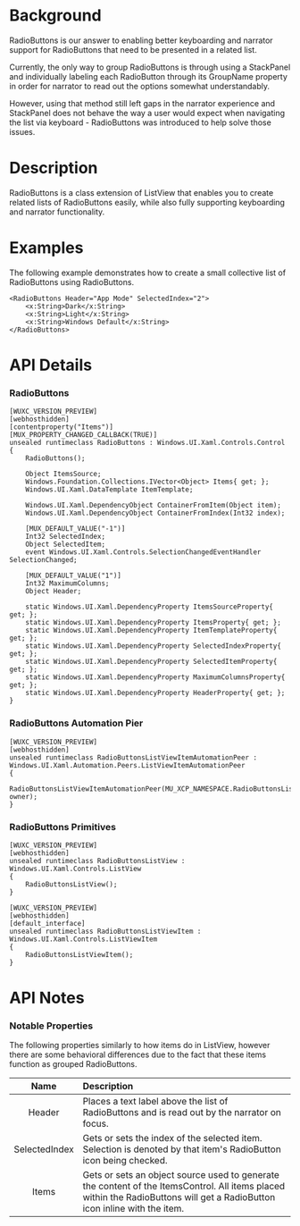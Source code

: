 # Background

RadioButtons is our answer to enabling better keyboarding and narrator support for RadioButtons that need to be presented in a related list.

Currently, the only way to group RadioButtons is through using a StackPanel and individually labeling each RadioButton through its GroupName property in order for narrator to read out the options somewhat understandably.

However, using that method still left gaps in the narrator experience and StackPanel does not behave the way a user would expect when navigating the list via keyboard - RadioButtons was introduced to help solve those issues.

# Description

RadioButtons is a class extension of ListView that enables you to create related lists of RadioButtons easily, while also fully supporting keyboarding and narrator functionality.

# Examples

The following example demonstrates how to create a small collective list of RadioButtons using RadioButtons.

```xaml
<RadioButtons Header="App Mode" SelectedIndex="2">
    <x:String>Dark</x:String>
    <x:String>Light</x:String>
    <x:String>Windows Default</x:String>         
</RadioButtons>
```

# API Details

### RadioButtons

```
[WUXC_VERSION_PREVIEW]
[webhosthidden]
[contentproperty("Items")]
[MUX_PROPERTY_CHANGED_CALLBACK(TRUE)]
unsealed runtimeclass RadioButtons : Windows.UI.Xaml.Controls.Control
{
    RadioButtons();

    Object ItemsSource;
    Windows.Foundation.Collections.IVector<Object> Items{ get; };
    Windows.UI.Xaml.DataTemplate ItemTemplate;

    Windows.UI.Xaml.DependencyObject ContainerFromItem(Object item);
    Windows.UI.Xaml.DependencyObject ContainerFromIndex(Int32 index);

    [MUX_DEFAULT_VALUE("-1")]
    Int32 SelectedIndex;
    Object SelectedItem;
    event Windows.UI.Xaml.Controls.SelectionChangedEventHandler SelectionChanged;

    [MUX_DEFAULT_VALUE("1")]
    Int32 MaximumColumns;
    Object Header;

    static Windows.UI.Xaml.DependencyProperty ItemsSourceProperty{ get; };
    static Windows.UI.Xaml.DependencyProperty ItemsProperty{ get; };
    static Windows.UI.Xaml.DependencyProperty ItemTemplateProperty{ get; };
    static Windows.UI.Xaml.DependencyProperty SelectedIndexProperty{ get; };
    static Windows.UI.Xaml.DependencyProperty SelectedItemProperty{ get; };
    static Windows.UI.Xaml.DependencyProperty MaximumColumnsProperty{ get; };
    static Windows.UI.Xaml.DependencyProperty HeaderProperty{ get; };
}
```

### RadioButtons Automation Pier

```
[WUXC_VERSION_PREVIEW]
[webhosthidden]
unsealed runtimeclass RadioButtonsListViewItemAutomationPeer : Windows.UI.Xaml.Automation.Peers.ListViewItemAutomationPeer
{
    RadioButtonsListViewItemAutomationPeer(MU_XCP_NAMESPACE.RadioButtonsListViewItem owner);
}
```

### RadioButtons Primitives

```
[WUXC_VERSION_PREVIEW]
[webhosthidden]
unsealed runtimeclass RadioButtonsListView : Windows.UI.Xaml.Controls.ListView
{
    RadioButtonsListView();
}

[WUXC_VERSION_PREVIEW]
[webhosthidden]
[default_interface]
unsealed runtimeclass RadioButtonsListViewItem : Windows.UI.Xaml.Controls.ListViewItem
{
    RadioButtonsListViewItem();
}
```

# API Notes

### Notable Properties
The following properties similarly to how items do in ListView, however there are some behavioral differences due to the fact that these items function as grouped RadioButtons.

| Name | Description |
|:-:|:--|
| Header | Places a text label above the list of RadioButtons and is read out by the narrator on focus. |
| SelectedIndex | Gets or sets the index of the selected item. Selection is denoted by that item's RadioButton icon being checked. |
| Items | Gets or sets an object source used to generate the content of the ItemsControl. All items placed within the RadioButtons will get a RadioButton icon inline with the item. |
